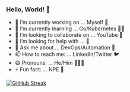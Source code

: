 ### Hello, World! 🖖

- 🔭 I’m currently working on ... Myself 🐶
- 🌱 I’m currently learning ... Go/Kubernetes 🏌🏽
- 👯 I’m looking to collaborate on ... YouTube 🎥
- 🤔 I’m looking for help with ... 🤔
- 💬 Ask me about ... DevOps/Automation 🚖
- 📫 How to reach me: ... LinkedIn/Twitter 🐦
- 😄 Pronouns: ... He/Him 🙋🏽‍♂️
- ⚡ Fun fact: ... NPE 🛑

[![GitHub Streak](https://streak-stats.demolab.com?user=saikatsgupta&theme=dark&date_format=j%20M%5B%20Y%5D)](https://git.io/streak-stats)
